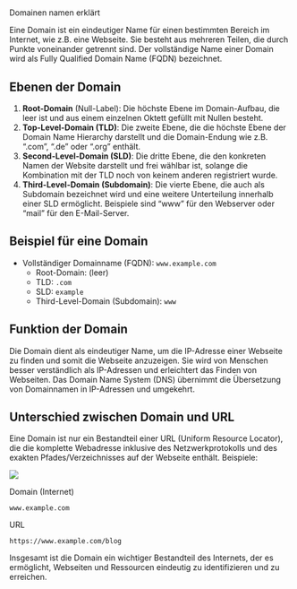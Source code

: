 
# 

Domainen namen erklärt

Eine Domain ist ein eindeutiger Name für einen bestimmten Bereich im Internet, wie z.B. eine Webseite. Sie besteht aus mehreren Teilen, die durch Punkte voneinander getrennt sind. Der vollständige Name einer Domain wird als Fully Qualified Domain Name (FQDN) bezeichnet.

## Ebenen der Domain

1. **Root-Domain** (Null-Label): Die höchste Ebene im Domain-Aufbau, die leer ist und aus einem einzelnen Oktett gefüllt mit Nullen besteht.
2. **Top-Level-Domain (TLD)**: Die zweite Ebene, die die höchste Ebene der Domain Name Hierarchy darstellt und die Domain-Endung wie z.B. “.com”, “.de” oder “.org” enthält.
3. **Second-Level-Domain (SLD)**: Die dritte Ebene, die den konkreten Namen der Website darstellt und frei wählbar ist, solange die Kombination mit der TLD noch von keinem anderen registriert wurde.
4. **Third-Level-Domain (Subdomain)**: Die vierte Ebene, die auch als Subdomain bezeichnet wird und eine weitere Unterteilung innerhalb einer SLD ermöglicht. Beispiele sind “www” für den Webserver oder “mail” für den E-Mail-Server.

## Beispiel für eine Domain

- Vollständiger Domainname (FQDN): `www.example.com`
    - Root-Domain: (leer)
    - TLD: `.com`
    - SLD: `example`
    - Third-Level-Domain (Subdomain): `www`

## Funktion der Domain

Die Domain dient als eindeutiger Name, um die IP-Adresse einer Webseite zu finden und somit die Webseite anzuzeigen. Sie wird von Menschen besser verständlich als IP-Adressen und erleichtert das Finden von Webseiten. Das Domain Name System (DNS) übernimmt die Übersetzung von Domainnamen in IP-Adressen und umgekehrt.

## Unterschied zwischen Domain und URL

Eine Domain ist nur ein Bestandteil einer URL (Uniform Resource Locator), die die komplette Webadresse inklusive des Netzwerkprotokolls und des exakten Pfades/Verzeichnisses auf der Webseite enthält. Beispiele:

![](https://imgs.search.brave.com/L-afjGAh_Gc7dfSV16QismFaIbA9lrFUc8HdKCcyeAM/rs:fit:560:320:1:0/g:ce/aHR0cHM6Ly91cGxv/YWQud2lraW1lZGlh/Lm9yZy93aWtpcGVk/aWEvY29tbW9ucy90/aHVtYi85LzkxL0Ru/cy1yYXVtLnN2Zy8x/MjAwcHgtRG5zLXJh/dW0uc3ZnLnBuZw)

Domain (Internet)

`www.example.com`

URL

`https://www.example.com/blog`

Insgesamt ist die Domain ein wichtiger Bestandteil des Internets, der es ermöglicht, Webseiten und Ressourcen eindeutig zu identifizieren und zu erreichen.